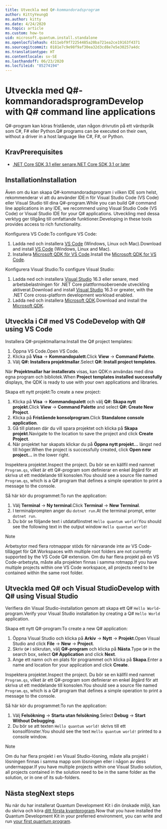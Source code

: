 ```yaml
---
title: Utveckla med Q#-kommandoradsprogram
author: KittyYeungQ
ms.author: kitty
ms.date: 4/24/2020
ms.topic: article
ms.custom: how-to
uid: microsoft.quantum.install.standalone
ms.openlocfilehash: 4311ebf9f72254485a20ba721ea2ce19163f4371
ms.sourcegitcommit: 0181e7c9e98f9af30ea32d3cd8e7e5e30257a4dc
ms.translationtype: HT
ms.contentlocale: sv-SE
ms.lasthandoff: 06/23/2020
ms.locfileid: "85274194"
---
```

# <a name="develop-with-q-command-line-applications"></a><span data-ttu-id="2ff2c-102">Utveckla med Q#-kommandoradsprogram</span><span class="sxs-lookup"><span data-stu-id="2ff2c-102">Develop with Q# command line applications</span></span>

<span data-ttu-id="2ff2c-103">Q#-program kan köras fristående, utan någon drivrutin på ett värdspråk som C#, F# eller Python.</span><span class="sxs-lookup"><span data-stu-id="2ff2c-103">Q# programs can be executed on their own, without a driver in a host language like C#, F#, or Python.</span></span>

## <a name="prerequisites"></a><span data-ttu-id="2ff2c-104">Krav</span><span class="sxs-lookup"><span data-stu-id="2ff2c-104">Prerequisites</span></span>

- [<span data-ttu-id="2ff2c-105">.NET Core SDK 3.1 eller senare</span><span class="sxs-lookup"><span data-stu-id="2ff2c-105">.NET Core SDK 3.1 or later</span></span>](https://www.microsoft.com/net/download)

## <a name="installation"></a><span data-ttu-id="2ff2c-106">Installation</span><span class="sxs-lookup"><span data-stu-id="2ff2c-106">Installation</span></span>

<span data-ttu-id="2ff2c-107">Även om du kan skapa Q#-kommandoradsprogram i vilken IDE som helst, rekommenderar vi att du använder IDE:n för Visual Studio Code (VS Code) eller Visual Studio till dina Q#-program.</span><span class="sxs-lookup"><span data-stu-id="2ff2c-107">While you can build Q# command line applications in any IDE, we recommend using Visual Studio Code (VS Code) or Visual Studio IDE for your Q# applications.</span></span> <span data-ttu-id="2ff2c-108">Utveckling med dessa verktyg ger tillgång till omfattande funktioner.</span><span class="sxs-lookup"><span data-stu-id="2ff2c-108">Developing in these tools provides access to rich functionality.</span></span>

<span data-ttu-id="2ff2c-109">Konfigurera VS Code:</span><span class="sxs-lookup"><span data-stu-id="2ff2c-109">To configure VS Code:</span></span>

1. <span data-ttu-id="2ff2c-110">Ladda ned och installera [VS Code](https://code.visualstudio.com/download) (Windows, Linux och Mac).</span><span class="sxs-lookup"><span data-stu-id="2ff2c-110">Download and install [VS Code](https://code.visualstudio.com/download) (Windows, Linux and Mac).</span></span>
2. <span data-ttu-id="2ff2c-111">Installera [Microsoft QDK för VS Code](https://marketplace.visualstudio.com/items?itemName=quantum.quantum-devkit-vscode).</span><span class="sxs-lookup"><span data-stu-id="2ff2c-111">Install the [Microsoft QDK for VS Code](https://marketplace.visualstudio.com/items?itemName=quantum.quantum-devkit-vscode).</span></span>

<span data-ttu-id="2ff2c-112">Konfigurera Visual Studio:</span><span class="sxs-lookup"><span data-stu-id="2ff2c-112">To configure Visual Studio:</span></span>

1. <span data-ttu-id="2ff2c-113">Ladda ned och installera [Visual Studio](https://visualstudio.microsoft.com/downloads/) 16.3 eller senare, med arbetsbelastningen för .NET Core plattformsoberoende utveckling aktiverat.</span><span class="sxs-lookup"><span data-stu-id="2ff2c-113">Download and install [Visual Studio](https://visualstudio.microsoft.com/downloads/) 16.3 or greater, with the .NET Core cross-platform development workload enabled.</span></span>
2. <span data-ttu-id="2ff2c-114">Ladda ned och installera [Microsoft QDK](https://marketplace.visualstudio.com/items?itemName=quantum.DevKit).</span><span class="sxs-lookup"><span data-stu-id="2ff2c-114">Download and install the [Microsoft QDK](https://marketplace.visualstudio.com/items?itemName=quantum.DevKit).</span></span>


## <a name="develop-with-q-using-vs-code"></a><span data-ttu-id="2ff2c-115">Utveckla i C# med VS Code</span><span class="sxs-lookup"><span data-stu-id="2ff2c-115">Develop with Q# using VS Code</span></span>

<span data-ttu-id="2ff2c-116">Installera Q#-projektmallarna:</span><span class="sxs-lookup"><span data-stu-id="2ff2c-116">Install the Q# project templates:</span></span>

1. <span data-ttu-id="2ff2c-117">Öppna VS Code.</span><span class="sxs-lookup"><span data-stu-id="2ff2c-117">Open VS Code.</span></span>
2. <span data-ttu-id="2ff2c-118">Klicka på **Visa** -> **Kommandopalett**.</span><span class="sxs-lookup"><span data-stu-id="2ff2c-118">Click **View** -> **Command Palette**.</span></span>
3. <span data-ttu-id="2ff2c-119">Välj **Q#: Installera projektmallar**.</span><span class="sxs-lookup"><span data-stu-id="2ff2c-119">Select **Q#: Install project templates**.</span></span>

<span data-ttu-id="2ff2c-120">När **Projektmallar har installerats** visas, kan QDK:n användas med dina egna program och bibliotek.</span><span class="sxs-lookup"><span data-stu-id="2ff2c-120">When **Project templates installed successfully** displays, the QDK is ready to use with your own applications and libraries.</span></span>

<span data-ttu-id="2ff2c-121">Skapa ett nytt projekt:</span><span class="sxs-lookup"><span data-stu-id="2ff2c-121">To create a new project:</span></span>

1. <span data-ttu-id="2ff2c-122">Klicka på **Visa** -> **Kommandopalett** och välj **Q#: Skapa nytt projekt**.</span><span class="sxs-lookup"><span data-stu-id="2ff2c-122">Click **View** -> **Command Palette** and select **Q#: Create New Project**.</span></span>
2. <span data-ttu-id="2ff2c-123">Klicka på **Fristående konsolprogram**.</span><span class="sxs-lookup"><span data-stu-id="2ff2c-123">Click **Standalone console application**.</span></span>
3. <span data-ttu-id="2ff2c-124">Gå till platsen där du vill spara projektet och klicka på **Skapa projekt**.</span><span class="sxs-lookup"><span data-stu-id="2ff2c-124">Navigate to the location to save the project and click **Create Project**.</span></span>
4. <span data-ttu-id="2ff2c-125">När projektet har skapats klickar du på **Öppna nytt projekt...** längst ned till höger.</span><span class="sxs-lookup"><span data-stu-id="2ff2c-125">When the project is successfully created, click **Open new project...** in the lower right.</span></span>
        
<span data-ttu-id="2ff2c-126">Inspektera projektet.</span><span class="sxs-lookup"><span data-stu-id="2ff2c-126">Inspect the project.</span></span> <span data-ttu-id="2ff2c-127">Du bör se en källfil med namnet `Program.qs`, vilket är ett Q#-program som definierar en enkel åtgärd för att skriva ut ett meddelande till konsolen.</span><span class="sxs-lookup"><span data-stu-id="2ff2c-127">You should see a source file named `Program.qs`, which is a Q# program that defines a simple operation to print a message to the console.</span></span>

<span data-ttu-id="2ff2c-128">Så här kör du programmet:</span><span class="sxs-lookup"><span data-stu-id="2ff2c-128">To run the application:</span></span>
1. <span data-ttu-id="2ff2c-129">Välj **Terminal** -> **Ny terminal**.</span><span class="sxs-lookup"><span data-stu-id="2ff2c-129">Click **Terminal** -> **New Terminal**.</span></span>
2. <span data-ttu-id="2ff2c-130">I terminalprompten anger du `dotnet run`.</span><span class="sxs-lookup"><span data-stu-id="2ff2c-130">At the terminal prompt, enter `dotnet run`.</span></span>
3. <span data-ttu-id="2ff2c-131">Du bör se följande text i utdatafönstret `Hello quantum world!`</span><span class="sxs-lookup"><span data-stu-id="2ff2c-131">You should see the following text in the output window `Hello quantum world!`</span></span>


> [!NOTE]
> <span data-ttu-id="2ff2c-132">Arbetsytor med flera rotmappar stöds för närvarande inte av VS Code-tillägget för Q#.</span><span class="sxs-lookup"><span data-stu-id="2ff2c-132">Workspaces with multiple root folders are not currently supported by the VS Code Q# extension.</span></span> <span data-ttu-id="2ff2c-133">Om du har flera projekt på en VS Code-arbetsyta, måste alla projekten finnas i samma rotmapp.</span><span class="sxs-lookup"><span data-stu-id="2ff2c-133">If you have multiple projects within one VS Code workspace, all projects need to be contained within the same root folder.</span></span>

## <a name="develop-with-q-using-visual-studio"></a><span data-ttu-id="2ff2c-134">Utveckla med Q# och Visual Studio</span><span class="sxs-lookup"><span data-stu-id="2ff2c-134">Develop with Q# using Visual Studio</span></span>

<span data-ttu-id="2ff2c-135">Verifiera din Visual Studio-installation genom att skapa ett Q# `Hello World`-program.</span><span class="sxs-lookup"><span data-stu-id="2ff2c-135">Verify your Visual Studio installation by creating a Q# `Hello World` application.</span></span>

<span data-ttu-id="2ff2c-136">Skapa ett nytt Q#-program:</span><span class="sxs-lookup"><span data-stu-id="2ff2c-136">To create a new Q# application:</span></span>
1. <span data-ttu-id="2ff2c-137">Öppna Visual Studio och klicka på **Arkiv** -> **Nytt** -> **Projekt**.</span><span class="sxs-lookup"><span data-stu-id="2ff2c-137">Open Visual Studio and click **File** -> **New** -> **Project**.</span></span>
2. <span data-ttu-id="2ff2c-138">Skriv `Q#` i sökrutan, välj **Q#-program** och klicka på **Nästa**.</span><span class="sxs-lookup"><span data-stu-id="2ff2c-138">Type `Q#` in the search box, select **Q# Application** and click **Next**.</span></span>
3. <span data-ttu-id="2ff2c-139">Ange ett namn och en plats för programmet och klicka på **Skapa**.</span><span class="sxs-lookup"><span data-stu-id="2ff2c-139">Enter a name and location for your application and click **Create**.</span></span>


<span data-ttu-id="2ff2c-140">Inspektera projektet.</span><span class="sxs-lookup"><span data-stu-id="2ff2c-140">Inspect the project.</span></span> <span data-ttu-id="2ff2c-141">Du bör se en källfil med namnet `Program.qs`, vilket är ett Q#-program som definierar en enkel åtgärd för att skriva ut ett meddelande till konsolen.</span><span class="sxs-lookup"><span data-stu-id="2ff2c-141">You should see a source file named `Program.qs`, which is a Q# program that defines a simple operation to print a message to the console.</span></span>

<span data-ttu-id="2ff2c-142">Så här kör du programmet:</span><span class="sxs-lookup"><span data-stu-id="2ff2c-142">To run the application:</span></span>
1. <span data-ttu-id="2ff2c-143">Välj **Felsökning** -> **Starta utan felsökning**.</span><span class="sxs-lookup"><span data-stu-id="2ff2c-143">Select **Debug** -> **Start Without Debugging**.</span></span>
2. <span data-ttu-id="2ff2c-144">Du bör se att texten `Hello quantum world!` skrivs till ett konsolfönster.</span><span class="sxs-lookup"><span data-stu-id="2ff2c-144">You should see the text `Hello quantum world!` printed to a console window.</span></span>

> [!NOTE]
> <span data-ttu-id="2ff2c-145">Om du har flera projekt i en Visual Studio-lösning, måste alla projekt i lösningen finnas i samma mapp som lösningen eller i någon av dess undermappar.</span><span class="sxs-lookup"><span data-stu-id="2ff2c-145">If you have multiple projects within one Visual Studio solution, all projects contained in the solution need to be in the same folder as the solution, or in one of its sub-folders.</span></span>  


## <a name="next-steps"></a><span data-ttu-id="2ff2c-146">Nästa steg</span><span class="sxs-lookup"><span data-stu-id="2ff2c-146">Next steps</span></span>

<span data-ttu-id="2ff2c-147">Nu när du har installerat Quantum Development Kit i din önskade miljö, kan du skriva och köra [ditt första kvantprogram](xref:microsoft.quantum.quickstarts.qrng).</span><span class="sxs-lookup"><span data-stu-id="2ff2c-147">Now that you have installed the Quantum Development Kit in your preferred environment, you can write and run [your first quantum program](xref:microsoft.quantum.quickstarts.qrng).</span></span>
